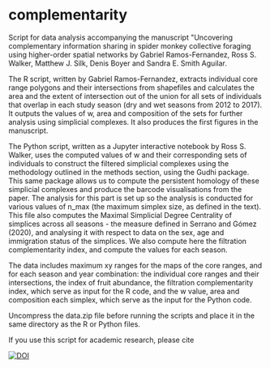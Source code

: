 # complementarity
Script for data analysis accompanying the manuscript "Uncovering complementary information sharing in spider monkey collective foraging using higher-order spatial networks by Gabriel Ramos-Fernandez, Ross S. Walker, Matthew J. Silk, Denis Boyer and Sandra E. Smith Aguilar.

The R script, written by Gabriel Ramos-Fernandez, extracts individual core range polygons and their intersections from shapefiles and calculates the area and the extent of intersection out of the union for all sets of individuals that overlap in each study season (dry and wet seasons from 2012 to 2017). It outputs the values of w, area and composition of the sets for further analysis using simplicial complexes. It also produces the first figures in the manuscript.

The Python script, written as a Jupyter interactive notebook by Ross S. Walker, uses the computed values of w and their corresponding sets of individuals to construct the filtered simplicial complexes using the methodology outlined in the methods section, using the Gudhi package. This same package allows us to compute the persistent homology of these simplicial complexes and produce the barcode visualisations from the paper. The analysis for this part is set up so the analysis is conducted for various values of n_max (the maximum simplex size, as defined in the text). This file also computes the Maximal Simplicial Degree Centrality of simplices across all seasons - the measure defined in Serrano and Gómez (2020), and analysing it with respect to data on the sex, age and immigration status of the simplices. We also compute here the filtration complementarity index, and compute the values for each season.

The data includes maximum xy ranges for the maps of the core ranges, and for each season and year combination: the individual core ranges and their intersections, the index of fruit abundance, the filtration complementarity index, which serve as input for the R code, and the w value, area and composition each simplex, which serve as the input for the Python code. 

Uncompress the data.zip file before running the scripts and place it in the same directory as the R or Python files.

If you use this script for academic research, please cite 

[![DOI](https://zenodo.org/badge/DOI/10.5281/zenodo.15292113.svg)](https://doi.org/10.5281/zenodo.15292113)
